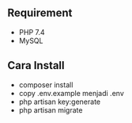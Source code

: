 ## Requirement
- PHP 7.4
- MySQL

## Cara Install
- composer install
- copy .env.example menjadi .env
- php artisan key:generate
- php artisan migrate
